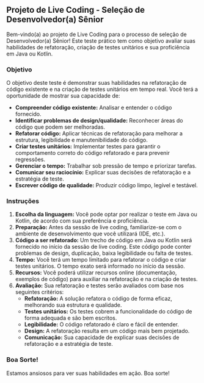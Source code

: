##   Projeto de Live Coding - Seleção de Desenvolvedor(a) Sênior

Bem-vindo(a) ao projeto de Live Coding para o processo de seleção de Desenvolvedor(a) Sênior! Este teste prático tem como objetivo avaliar suas habilidades de refatoração, criação de testes unitários e sua proficiência em Java ou Kotlin.

###   Objetivo

O objetivo deste teste é demonstrar suas habilidades na refatoração de código existente e na criação de testes unitários em tempo real. Você terá a oportunidade de mostrar sua capacidade de:

* **Compreender código existente:** Analisar e entender o código fornecido.
* **Identificar problemas de design/qualidade:** Reconhecer áreas do código que podem ser melhoradas.
* **Refatorar código:** Aplicar técnicas de refatoração para melhorar a estrutura, legibilidade e manutenibilidade do código.
* **Criar testes unitários:** Implementar testes para garantir o comportamento correto do código refatorado e para prevenir regressões.
* **Gerenciar o tempo:** Trabalhar sob pressão de tempo e priorizar tarefas.
* **Comunicar seu raciocínio:** Explicar suas decisões de refatoração e a estratégia de teste.
* **Escrever código de qualidade:** Produzir código limpo, legível e testável.

###   Instruções

1.  **Escolha da linguagem:** Você pode optar por realizar o teste em Java ou Kotlin, de acordo com sua preferência e proficiência.
2.  **Preparação:** Antes da sessão de live coding, familiarize-se com o ambiente de desenvolvimento que você utilizará (IDE, etc.).
3.  **Código a ser refatorado:** Um trecho de código em Java ou Kotlin será fornecido no início da sessão de live coding. Este código pode conter problemas de design, duplicação, baixa legibilidade ou falta de testes.
4.  **Tempo:** Você terá um tempo limitado para refatorar o código e criar testes unitários. O tempo exato será informado no início da sessão.
5.  **Recursos:** Você poderá utilizar recursos online (documentação, exemplos de código) para auxiliar na refatoração e na criação de testes.
6.  **Avaliação:** Sua refatoração e testes serão avaliados com base nos seguintes critérios:
    * **Refatoração:** A solução refatora o código de forma eficaz, melhorando sua estrutura e qualidade.
    * **Testes unitários:** Os testes cobrem a funcionalidade do código de forma adequada e são bem escritos.
    * **Legibilidade:** O código refatorado é claro e fácil de entender.
    * **Design:** A refatoração resulta em um código mais bem projetado.
    * **Comunicação:** Sua capacidade de explicar suas decisões de refatoração e a estratégia de teste.

###   Boa Sorte!

Estamos ansiosos para ver suas habilidades em ação. Boa sorte!
